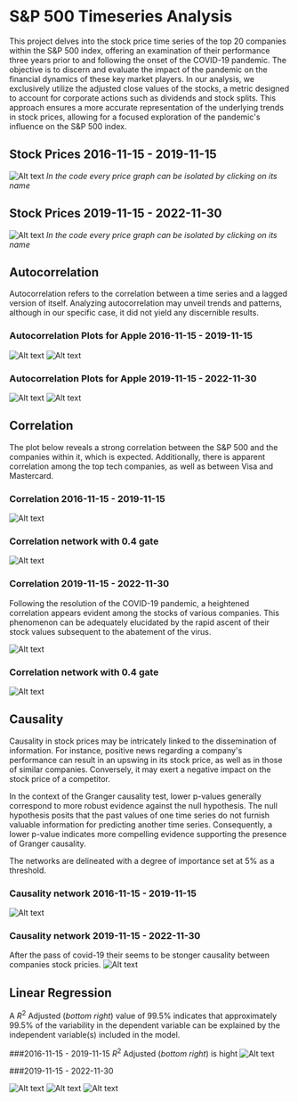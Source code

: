 # S&P 500 Timeseries Analysis

This project delves into the stock price time series of the top 20 companies within the S&P 500 index, offering an examination of their performance three years prior to and following the onset of the COVID-19 pandemic. The objective is to discern and evaluate the impact of the pandemic on the financial dynamics of these key market players. In our analysis, we exclusively utilize the adjusted close values of the stocks, a metric designed to account for corporate actions such as dividends and stock splits. This approach ensures a more accurate representation of the underlying trends in stock prices, allowing for a focused exploration of the pandemic's influence on the S&P 500 index.

## Stock Prices 2016-11-15 - 2019-11-15

![Alt text](https://github.com/Kalatz/Sp500_timeseries_covid/blob/main/Plots/1.png)
*In the code every price graph can be isolated by clicking on its name*

## Stock Prices 2019-11-15 - 2022-11-30

![Alt text](https://github.com/Kalatz/Sp500_timeseries_covid/blob/main/Plots/2.png)
*In the code every price graph can be isolated by clicking on its name*
## Autocorrelation

Autocorrelation refers to the correlation between a time series and a lagged version of itself. Analyzing autocorrelation may unveil trends and patterns, although in our specific case, it did not yield any discernible results.

### Autocorrelation Plots for Apple 2016-11-15 - 2019-11-15

![Alt text](https://github.com/Kalatz/Sp500_timeseries_covid/blob/main/Plots/3.png)
![Alt text](https://github.com/Kalatz/Sp500_timeseries_covid/blob/main/Plots/4.png)

### Autocorrelation Plots for Apple 2019-11-15 - 2022-11-30

![Alt text](https://github.com/Kalatz/Sp500_timeseries_covid/blob/main/Plots/5.png)
![Alt text](https://github.com/Kalatz/Sp500_timeseries_covid/blob/main/Plots/6.png)

## Correlation

The plot below reveals a strong correlation between the S&P 500 and the companies within it, which is expected. Additionally, there is apparent correlation among the top tech companies, as well as between Visa and Mastercard.

### Correlation 2016-11-15 - 2019-11-15

![Alt text](https://github.com/Kalatz/Sp500_timeseries_covid/blob/main/Plots/7.png)
### Correlation network with 0.4 gate
![Alt text](https://github.com/Kalatz/Sp500_timeseries_covid/blob/main/Plots/8.png)

### Correlation 2019-11-15 - 2022-11-30

Following the resolution of the COVID-19 pandemic, a heightened correlation appears evident among the stocks of various companies. This phenomenon can be adequately elucidated by the rapid ascent of their stock values subsequent to the abatement of the virus.

![Alt text](https://github.com/Kalatz/Sp500_timeseries_covid/blob/main/Plots/9.png)

### Correlation network with 0.4 gate

![Alt text](https://github.com/Kalatz/Sp500_timeseries_covid/blob/main/Plots/10.png)

## Causality

Causality in stock prices may be intricately linked to the dissemination of information. For instance, positive news regarding a company's performance can result in an upswing in its stock price, as well as in those of similar companies. Conversely, it may exert a negative impact on the stock price of a competitor.

In the context of the Granger causality test, lower p-values generally correspond to more robust evidence against the null hypothesis. The null hypothesis posits that the past values of one time series do not furnish valuable information for predicting another time series. Consequently, a lower p-value indicates more compelling evidence supporting the presence of Granger causality.

The networks are delineated with a degree of importance set at 5% as a threshold.
### Causality network 2016-11-15 - 2019-11-15

![Alt text](https://github.com/Kalatz/Sp500_timeseries_covid/blob/main/Plots/11.png)

### Causality network 2019-11-15 - 2022-11-30
After the pass of covid-19 their seems to be stonger causality between companies stock pricies.
![Alt text](https://github.com/Kalatz/Sp500_timeseries_covid/blob/main/Plots/12.png)

## Linear Regression

A $R^2$ Adjusted (*bottom right*) value of 99.5% indicates that approximately 99.5% of the variability in the dependent variable can be explained by the independent variable(s) included in the model.

###2016-11-15 - 2019-11-15
$R^2$ Adjusted (*bottom right*) is hight
![Alt text](https://github.com/Kalatz/Sp500_timeseries_covid/blob/main/Plots/adjusted%20rsquare.png)

###2019-11-15 - 2022-11-30

![Alt text](https://github.com/Kalatz/Sp500_timeseries_covid/blob/main/Plots/adjusted%20rsquare%20after.png)
![Alt text](https://github.com/Kalatz/Sp500_timeseries_covid/blob/main/Plots/r%20problem.png)
![Alt text](https://github.com/Kalatz/Sp500_timeseries_covid/blob/main/Plots/regrs.png)
